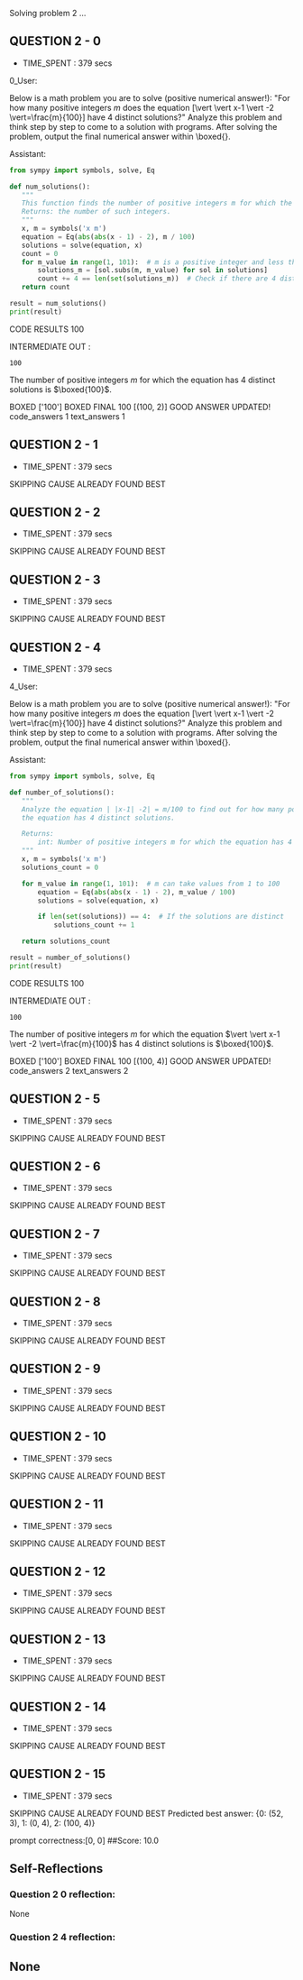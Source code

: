 Solving problem 2 ...



## QUESTION 2 - 0 
- TIME_SPENT : 379 secs

0_User:

Below is a math problem you are to solve (positive numerical answer!):
"For how many positive integers $m$ does the equation \[\vert \vert x-1 \vert -2 \vert=\frac{m}{100}\] have $4$ distinct solutions?"
Analyze this problem and think step by step to come to a solution with programs. After solving the problem, output the final numerical answer within \boxed{}.

Assistant:

 ```python
from sympy import symbols, solve, Eq

def num_solutions():
    """
    This function finds the number of positive integers m for which the equation has 4 distinct solutions.
    Returns: the number of such integers.
    """
    x, m = symbols('x m')
    equation = Eq(abs(abs(x - 1) - 2), m / 100)
    solutions = solve(equation, x)
    count = 0
    for m_value in range(1, 101):  # m is a positive integer and less than or equal to 100
        solutions_m = [sol.subs(m, m_value) for sol in solutions]
        count += 4 == len(set(solutions_m))  # Check if there are 4 distinct solutions
    return count

result = num_solutions()
print(result)
```

CODE RESULTS 100

INTERMEDIATE OUT :
```output
100
```
The number of positive integers $m$ for which the equation has $4$ distinct solutions is $\boxed{100}$.

BOXED ['100']
BOXED FINAL 100
[(100, 2)]
GOOD ANSWER UPDATED!
code_answers 1 text_answers 1



## QUESTION 2 - 1 
- TIME_SPENT : 379 secs

SKIPPING CAUSE ALREADY FOUND BEST



## QUESTION 2 - 2 
- TIME_SPENT : 379 secs

SKIPPING CAUSE ALREADY FOUND BEST



## QUESTION 2 - 3 
- TIME_SPENT : 379 secs

SKIPPING CAUSE ALREADY FOUND BEST



## QUESTION 2 - 4 
- TIME_SPENT : 379 secs

4_User:

Below is a math problem you are to solve (positive numerical answer!):
"For how many positive integers $m$ does the equation \[\vert \vert x-1 \vert -2 \vert=\frac{m}{100}\] have $4$ distinct solutions?"
Analyze this problem and think step by step to come to a solution with programs. After solving the problem, output the final numerical answer within \boxed{}.

Assistant:

 ```python
from sympy import symbols, solve, Eq

def number_of_solutions():
    """
    Analyze the equation | |x-1| -2| = m/100 to find out for how many positive integers m
    the equation has 4 distinct solutions.

    Returns:
        int: Number of positive integers m for which the equation has 4 distinct solutions.
    """
    x, m = symbols('x m')
    solutions_count = 0

    for m_value in range(1, 101):  # m can take values from 1 to 100
        equation = Eq(abs(abs(x - 1) - 2), m_value / 100)
        solutions = solve(equation, x)

        if len(set(solutions)) == 4:  # If the solutions are distinct
            solutions_count += 1

    return solutions_count

result = number_of_solutions()
print(result)
```

CODE RESULTS 100

INTERMEDIATE OUT :
```output
100
```
The number of positive integers $m$ for which the equation $\vert \vert x-1 \vert -2 \vert=\frac{m}{100}$ has $4$ distinct solutions is $\boxed{100}$.

BOXED ['100']
BOXED FINAL 100
[(100, 4)]
GOOD ANSWER UPDATED!
code_answers 2 text_answers 2



## QUESTION 2 - 5 
- TIME_SPENT : 379 secs

SKIPPING CAUSE ALREADY FOUND BEST



## QUESTION 2 - 6 
- TIME_SPENT : 379 secs

SKIPPING CAUSE ALREADY FOUND BEST



## QUESTION 2 - 7 
- TIME_SPENT : 379 secs

SKIPPING CAUSE ALREADY FOUND BEST



## QUESTION 2 - 8 
- TIME_SPENT : 379 secs

SKIPPING CAUSE ALREADY FOUND BEST



## QUESTION 2 - 9 
- TIME_SPENT : 379 secs

SKIPPING CAUSE ALREADY FOUND BEST



## QUESTION 2 - 10 
- TIME_SPENT : 379 secs

SKIPPING CAUSE ALREADY FOUND BEST



## QUESTION 2 - 11 
- TIME_SPENT : 379 secs

SKIPPING CAUSE ALREADY FOUND BEST



## QUESTION 2 - 12 
- TIME_SPENT : 379 secs

SKIPPING CAUSE ALREADY FOUND BEST



## QUESTION 2 - 13 
- TIME_SPENT : 379 secs

SKIPPING CAUSE ALREADY FOUND BEST



## QUESTION 2 - 14 
- TIME_SPENT : 379 secs

SKIPPING CAUSE ALREADY FOUND BEST



## QUESTION 2 - 15 
- TIME_SPENT : 379 secs

SKIPPING CAUSE ALREADY FOUND BEST
Predicted best answer: {0: (52, 3), 1: (0, 4), 2: (100, 4)}

prompt correctness:[0, 0]
##Score: 10.0

## Self-Reflections

### Question 2 0 reflection:
None
### Question 2 4 reflection:
None
---
